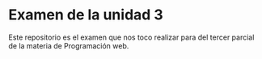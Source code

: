 # Examen de la unidad 3
Este repositorio es el examen que nos toco realizar para del tercer parcial de la materia de Programación web.
